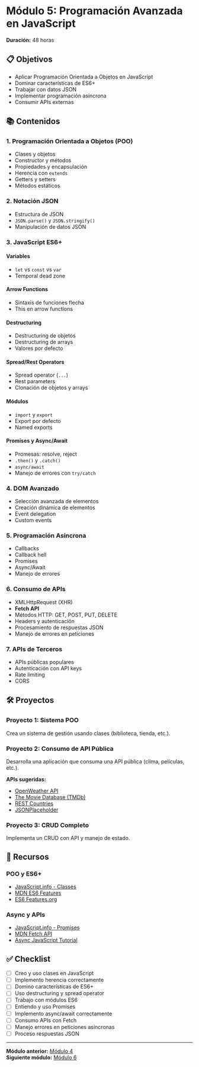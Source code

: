 # Módulo 5: Programación Avanzada en JavaScript

**Duración:** 48 horas

## 📋 Objetivos

- Aplicar Programación Orientada a Objetos en JavaScript
- Dominar características de ES6+
- Trabajar con datos JSON
- Implementar programación asíncrona
- Consumir APIs externas

## 📚 Contenidos

### 1. Programación Orientada a Objetos (POO)

- Clases y objetos
- Constructor y métodos
- Propiedades y encapsulación
- Herencia con `extends`
- Getters y setters
- Métodos estáticos

### 2. Notación JSON

- Estructura de JSON
- `JSON.parse()` y `JSON.stringify()`
- Manipulación de datos JSON

### 3. JavaScript ES6+

#### Variables

- `let` vs `const` vs `var`
- Temporal dead zone

#### Arrow Functions

- Sintaxis de funciones flecha
- This en arrow functions

#### Destructuring

- Destructuring de objetos
- Destructuring de arrays
- Valores por defecto

#### Spread/Rest Operators

- Spread operator (`...`)
- Rest parameters
- Clonación de objetos y arrays

#### Módulos

- `import` y `export`
- Export por defecto
- Named exports

#### Promises y Async/Await

- Promesas: resolve, reject
- `.then()` y `.catch()`
- `async/await`
- Manejo de errores con `try/catch`

### 4. DOM Avanzado

- Selección avanzada de elementos
- Creación dinámica de elementos
- Event delegation
- Custom events

### 5. Programación Asíncrona

- Callbacks
- Callback hell
- Promises
- Async/Await
- Manejo de errores

### 6. Consumo de APIs

- XMLHttpRequest (XHR)
- **Fetch API**
- Métodos HTTP: GET, POST, PUT, DELETE
- Headers y autenticación
- Procesamiento de respuestas JSON
- Manejo de errores en peticiones

### 7. APIs de Terceros

- APIs públicas populares
- Autenticación con API keys
- Rate limiting
- CORS

## 🛠️ Proyectos

### Proyecto 1: Sistema POO

Crea un sistema de gestión usando clases (biblioteca, tienda, etc.).

### Proyecto 2: Consumo de API Pública

Desarrolla una aplicación que consuma una API pública (clima, películas, etc.).

**APIs sugeridas:**

- [OpenWeather API](https://openweathermap.org/api)
- [The Movie Database (TMDb)](https://www.themoviedb.org/documentation/api)
- [REST Countries](https://restcountries.com/)
- [JSONPlaceholder](https://jsonplaceholder.typicode.com/)

### Proyecto 3: CRUD Completo

Implementa un CRUD con API y manejo de estado.

## 📖 Recursos

### POO y ES6+

- [JavaScript.info - Classes](https://javascript.info/classes)
- [MDN ES6 Features](https://developer.mozilla.org/es/docs/Web/JavaScript/New_in_JavaScript/ECMAScript_6_support_in_Mozilla)
- [ES6 Features.org](http://es6-features.org/)

### Async y APIs

- [JavaScript.info - Promises](https://javascript.info/promise-basics)
- [MDN Fetch API](https://developer.mozilla.org/es/docs/Web/API/Fetch_API)
- [Async JavaScript Tutorial](https://www.youtube.com/watch?v=PoRJizFvM7s)

## ✅ Checklist

- [ ] Creo y uso clases en JavaScript
- [ ] Implemento herencia correctamente
- [ ] Domino características de ES6+
- [ ] Uso destructuring y spread operator
- [ ] Trabajo con módulos ES6
- [ ] Entiendo y uso Promises
- [ ] Implemento async/await correctamente
- [ ] Consumo APIs con Fetch
- [ ] Manejo errores en peticiones asíncronas
- [ ] Proceso respuestas JSON

---

**Módulo anterior:** [Módulo 4](../modulo-04-fundamentos-javascript/README.md)  
**Siguiente módulo:** [Módulo 6](../modulo-06-vue-interfaces/README.md)
